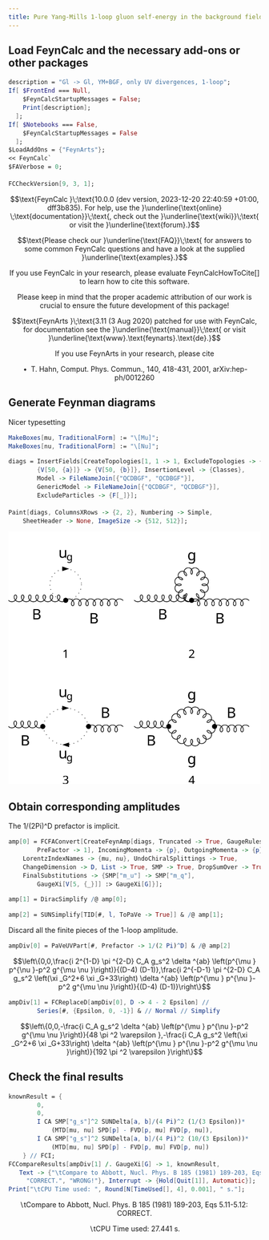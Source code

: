 ```yaml
---
title: Pure Yang-Mills 1-loop gluon self-energy in the background field formalism
---
```



## Load FeynCalc and the necessary add-ons or other packages

```mathematica
description = "Gl -> Gl, YM+BGF, only UV divergences, 1-loop";
If[ $FrontEnd === Null, 
  	$FeynCalcStartupMessages = False; 
  	Print[description]; 
  ];
If[ $Notebooks === False, 
  	$FeynCalcStartupMessages = False 
  ];
$LoadAddOns = {"FeynArts"};
<< FeynCalc`
$FAVerbose = 0; 
 
FCCheckVersion[9, 3, 1];
```

$$\text{FeynCalc }\;\text{10.0.0 (dev version, 2023-12-20 22:40:59 +01:00, dff3b835). For help, use the }\underline{\text{online} \;\text{documentation}}\;\text{, check out the }\underline{\text{wiki}}\;\text{ or visit the }\underline{\text{forum}.}$$

$$\text{Please check our }\underline{\text{FAQ}}\;\text{ for answers to some common FeynCalc questions and have a look at the supplied }\underline{\text{examples}.}$$

$$\text{If you use FeynCalc in your research, please evaluate FeynCalcHowToCite[] to learn how to cite this software.}$$

$$\text{Please keep in mind that the proper academic attribution of our work is crucial to ensure the future development of this package!}$$

$$\text{FeynArts }\;\text{3.11 (3 Aug 2020) patched for use with FeynCalc, for documentation see the }\underline{\text{manual}}\;\text{ or visit }\underline{\text{www}.\text{feynarts}.\text{de}.}$$

$$\text{If you use FeynArts in your research, please cite}$$

$$\text{ $\bullet $ T. Hahn, Comput. Phys. Commun., 140, 418-431, 2001, arXiv:hep-ph/0012260}$$

## Generate Feynman diagrams

Nicer typesetting

```mathematica
MakeBoxes[mu, TraditionalForm] := "\[Mu]";
MakeBoxes[nu, TraditionalForm] := "\[Nu]";
```

```mathematica
diags = InsertFields[CreateTopologies[1, 1 -> 1, ExcludeTopologies -> {Tadpoles}], 
    	{V[50, {a}]} -> {V[50, {b}]}, InsertionLevel -> {Classes}, 
    	Model -> FileNameJoin[{"QCDBGF", "QCDBGF"}], 
    	GenericModel -> FileNameJoin[{"QCDBGF", "QCDBGF"}], 
    	ExcludeParticles -> {F[_]}]; 
 
Paint[diags, ColumnsXRows -> {2, 2}, Numbering -> Simple, 
  	SheetHeader -> None, ImageSize -> {512, 512}];
```

![1bfytjw1lljyy](img/1bfytjw1lljyy.svg)

## Obtain corresponding amplitudes

The 1/(2Pi)^D prefactor is implicit.

```mathematica
amp[0] = FCFAConvert[CreateFeynAmp[diags, Truncated -> True, GaugeRules -> {}, 
    	PreFactor -> 1], IncomingMomenta -> {p}, OutgoingMomenta -> {p}, LoopMomenta -> {l}, 
   	LorentzIndexNames -> {mu, nu}, UndoChiralSplittings -> True, 
   	ChangeDimension -> D, List -> True, SMP -> True, DropSumOver -> True, 
   	FinalSubstitutions -> {SMP["m_u"] -> SMP["m_q"], 
     	GaugeXi[V[5, {_}]] :> GaugeXi[G]}];
```

```mathematica
amp[1] = DiracSimplify /@ amp[0];
```

```mathematica
amp[2] = SUNSimplify[TID[#, l, ToPaVe -> True]] & /@ amp[1];
```

Discard all the finite pieces of the 1-loop amplitude.

```mathematica
ampDiv[0] = PaVeUVPart[#, Prefactor -> 1/(2 Pi)^D] & /@ amp[2]
```

$$\left\{0,0,\frac{i 2^{1-D} \pi ^{2-D} C_A g_s^2 \delta ^{ab} \left(p^{\mu } p^{\nu }-p^2 g^{\mu \nu }\right)}{(D-4) (D-1)},\frac{i 2^{-D-1} \pi ^{2-D} C_A g_s^2 \left(\xi _G^2+6 \xi _G+33\right) \delta ^{ab} \left(p^{\mu } p^{\nu }-p^2 g^{\mu \nu }\right)}{(D-4) (D-1)}\right\}$$

```mathematica
ampDiv[1] = FCReplaceD[ampDiv[0], D -> 4 - 2 Epsilon] // 
    	Series[#, {Epsilon, 0, -1}] & // Normal // Simplify
```

$$\left\{0,0,-\frac{i C_A g_s^2 \delta ^{ab} \left(p^{\mu } p^{\nu }-p^2 g^{\mu \nu }\right)}{48 \pi ^2 \varepsilon },-\frac{i C_A g_s^2 \left(\xi _G^2+6 \xi _G+33\right) \delta ^{ab} \left(p^{\mu } p^{\nu }-p^2 g^{\mu \nu }\right)}{192 \pi ^2 \varepsilon }\right\}$$

## Check the final results

```mathematica
knownResult = {
    	0, 
    	0, 
    	I CA SMP["g_s"]^2 SUNDelta[a, b]/(4 Pi)^2 (1/(3 Epsilon))*
     		(MTD[mu, nu] SPD[p] - FVD[p, mu] FVD[p, nu]), 
    	I CA SMP["g_s"]^2 SUNDelta[a, b]/(4 Pi)^2 (10/(3 Epsilon))*
     		(MTD[mu, nu] SPD[p] - FVD[p, mu] FVD[p, nu]) 
    } // FCI;
FCCompareResults[ampDiv[1] /. GaugeXi[G] -> 1, knownResult, 
   Text -> {"\tCompare to Abbott, Nucl. Phys. B 185 (1981) 189-203, Eqs 5.11-5.12:", 
     "CORRECT.", "WRONG!"}, Interrupt -> {Hold[Quit[1]], Automatic}];
Print["\tCPU Time used: ", Round[N[TimeUsed[], 4], 0.001], " s."];
```

$$\text{$\backslash $tCompare to Abbott, Nucl. Phys. B 185 (1981) 189-203, Eqs 5.11-5.12:} \;\text{CORRECT.}$$

$$\text{$\backslash $tCPU Time used: }27.441\text{ s.}$$